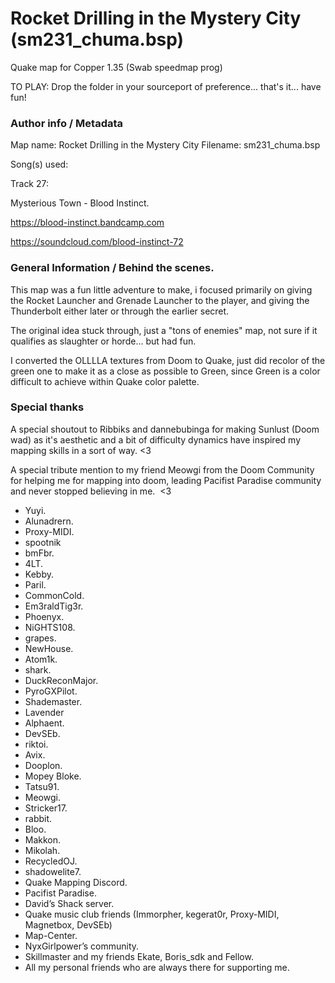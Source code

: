 # Rocket Drilling in the Mystery City (sm231_chuma.bsp)
Quake map for Copper 1.35 (Swab speedmap prog)


TO PLAY: Drop the folder in your sourceport of preference... that's it... have fun!

### Author info / Metadata

Map name: Rocket Drilling in the Mystery City 
Filename: sm231_chuma.bsp


Song(s) used: 

Track 27: 

Mysterious Town - Blood Instinct.


https://blood-instinct.bandcamp.com

https://soundcloud.com/blood-instinct-72


### General Information / Behind the scenes.

This map was a fun little adventure to make, i focused primarily on giving the Rocket Launcher and Grenade Launcher to the player, and giving the Thunderbolt either later or through the earlier secret.

The original idea stuck through, just a "tons of enemies" map, not sure if it qualifies as slaughter or horde... but had fun.

I converted the OLLLLA textures from Doom to Quake, just did recolor of the green one to make it as a close as possible to Green, since Green is a color difficult to achieve within Quake color palette.


### Special thanks

A special shoutout to Ribbiks and dannebubinga for making Sunlust (Doom wad) as it's aesthetic and a bit of difficulty dynamics have inspired my mapping skills in a sort of way. <3

A special tribute mention to my friend Meowgi from the Doom Community for helping me for mapping into doom, leading Pacifist Paradise community and never stopped believing in me.  <3


- Yuyi.
- Alunadrern.
- Proxy-MIDI.
- spootnik
- bmFbr.
- 4LT.
- Kebby.
- Paril.
- CommonCold.
- Em3raldTig3r.
- Phoenyx.
- NiGHTS108.
- grapes.
- NewHouse.
- Atom1k.
- shark.
- DuckReconMajor.
- PyroGXPilot.
- Shademaster.
- Lavender
- Alphaent.
- DevSEb.
- riktoi.
- Avix.
- Dooplon.
- Mopey Bloke.
- Tatsu91.
- Meowgi.
- Stricker17.
- rabbit.
- Bloo.
- Makkon.
- Mikolah.
- RecycledOJ.
- shadowelite7.
- Quake Mapping Discord.
- Pacifist Paradise.
- David’s Shack server.
- Quake music club friends (Immorpher, kegerat0r, Proxy-MIDI, Magnetbox, DevSEb)
- Map-Center.
- NyxGirlpower’s community.
- Skillmaster and my friends Ekate, Boris_sdk and Fellow.
- All my personal friends who are always there for supporting me.
